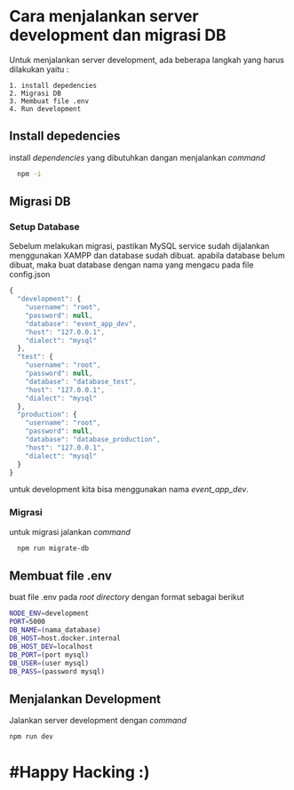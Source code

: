 # Cara menjalankan server development dan migrasi DB

Untuk menjalankan server development, ada beberapa langkah yang harus dilakukan yaitu :

    1. install depedencies
    2. Migrasi DB
    3. Membuat file .env
    4. Run development

## Install depedencies

install _dependencies_ yang dibutuhkan dangan menjalankan _command_

```bash
  npm -i
```

## Migrasi DB

### Setup Database

Sebelum melakukan migrasi, pastikan MySQL service sudah dijalankan menggunakan XAMPP dan database sudah dibuat. apabila database belum dibuat, maka buat database dengan nama yang mengacu pada file config.json

```js
{
  "development": {
    "username": "root",
    "password": null,
    "database": "event_app_dev",
    "host": "127.0.0.1",
    "dialect": "mysql"
  },
  "test": {
    "username": "root",
    "password": null,
    "database": "database_test",
    "host": "127.0.0.1",
    "dialect": "mysql"
  },
  "production": {
    "username": "root",
    "password": null,
    "database": "database_production",
    "host": "127.0.0.1",
    "dialect": "mysql"
  }
}
```

untuk development kita bisa menggunakan nama _event_app_dev_.

### Migrasi

untuk migrasi jalankan _command_

```bash
  npm run migrate-db
```

## Membuat file .env

buat file .env pada _root directory_ dengan format sebagai berikut

```bash
NODE_ENV=development
PORT=5000
DB_NAME=(nama_database)
DB_HOST=host.docker.internal
DB_HOST_DEV=localhost
DB_PORT=(port mysql)
DB_USER=(user mysql)
DB_PASS=(password mysql)
```

## Menjalankan Development

Jalankan server development dengan _command_

```bash
npm run dev
```

# #Happy Hacking :)
